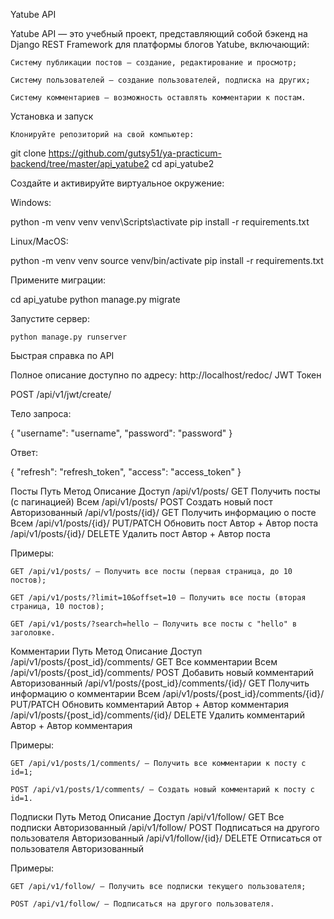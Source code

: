 Yatube API

Yatube API — это учебный проект, представляющий собой бэкенд на Django REST Framework для платформы блогов Yatube, включающий:

    Систему публикации постов — создание, редактирование и просмотр;

    Систему пользователей — создание пользователей, подписка на других;

    Систему комментариев — возможность оставлять комментарии к постам.

Установка и запуск

    Клонируйте репозиторий на свой компьютер:

git clone https://github.com/gutsy51/ya-practicum-backend/tree/master/api_yatube2
cd api_yatube2

Создайте и активируйте виртуальное окружение:

Windows:

python -m venv venv
venv\Scripts\activate
pip install -r requirements.txt

Linux/MacOS:

python -m venv venv
source venv/bin/activate
pip install -r requirements.txt

Примените миграции:

cd api_yatube
python manage.py migrate

Запустите сервер:

    python manage.py runserver

Быстрая справка по API

Полное описание доступно по адресу: http://localhost/redoc/
JWT Токен

POST /api/v1/jwt/create/

Тело запроса:

{
  "username": "username",
  "password": "password"
}

Ответ:

{
  "refresh": "refresh_token",
  "access": "access_token"
}

Посты
Путь	Метод	Описание	Доступ
/api/v1/posts/	GET	Получить посты (с пагинацией)	Всем
/api/v1/posts/	POST	Создать новый пост	Авторизованный
/api/v1/posts/{id}/	GET	Получить информацию о посте	Всем
/api/v1/posts/{id}/	PUT/PATCH	Обновить пост	Автор + Автор поста
/api/v1/posts/{id}/	DELETE	Удалить пост	Автор + Автор поста

Примеры:

    GET /api/v1/posts/ — Получить все посты (первая страница, до 10 постов);

    GET /api/v1/posts/?limit=10&offset=10 — Получить все посты (вторая страница, 10 постов);

    GET /api/v1/posts/?search=hello — Получить все посты с "hello" в заголовке.

Комментарии
Путь	Метод	Описание	Доступ
/api/v1/posts/{post_id}/comments/	GET	Все комментарии	Всем
/api/v1/posts/{post_id}/comments/	POST	Добавить новый комментарий	Авторизованный
/api/v1/posts/{post_id}/comments/{id}/	GET	Получить информацию о комментарии	Всем
/api/v1/posts/{post_id}/comments/{id}/	PUT/PATCH	Обновить комментарий	Автор + Автор комментария
/api/v1/posts/{post_id}/comments/{id}/	DELETE	Удалить комментарий	Автор + Автор комментария

Примеры:

    GET /api/v1/posts/1/comments/ — Получить все комментарии к посту с id=1;

    POST /api/v1/posts/1/comments/ — Создать новый комментарий к посту с id=1.

Подписки
Путь	Метод	Описание	Доступ
/api/v1/follow/	GET	Все подписки	Авторизованный
/api/v1/follow/	POST	Подписаться на другого пользователя	Авторизованный
/api/v1/follow/{id}/	DELETE	Отписаться от пользователя	Авторизованный

Примеры:

    GET /api/v1/follow/ — Получить все подписки текущего пользователя;

    POST /api/v1/follow/ — Подписаться на другого пользователя.